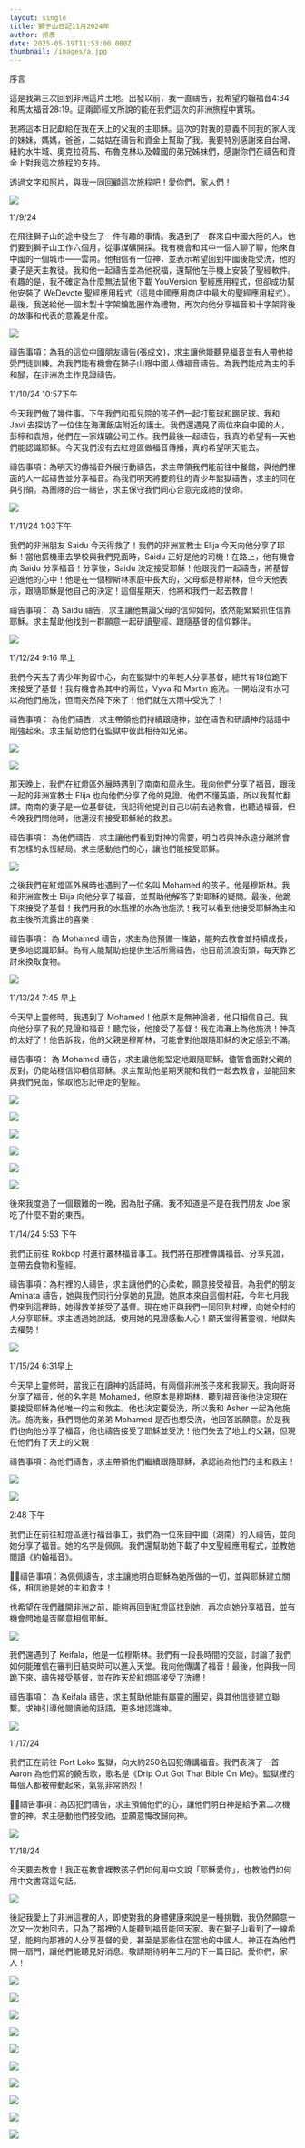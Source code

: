 ```yaml
---
layout: single
title: 獅子山日記11月2024年
author: 邦彥
date: 2025-05-19T11:53:00.000Z
thumbnail: /images/a.jpg
---
```

序言

這是我第三次回到非洲這片土地。出發以前，我一直禱告，我希望約翰福音4:34 和馬太福音28:19。這兩節經文所說的能在我們這次的非洲旅程中實現。

我將這本日記獻給在我在天上的父我的主耶穌。這次的對我的意義不同我的家人我的妹妹，媽媽，爸爸，二姑姑在禱告和資金上幫助了我。我要特別感謝來自台灣、紐約水牛城、奧克拉荷馬、布魯克林以及韓國的弟兄姊妹們，感謝你們在禱告和資金上對我這次旅程的支持。

透過文字和照片，與我一同回顧這次旅程吧！愛你們，家人們！

![](/images/a.png)

11/9/24

在飛往獅子山的途中發生了一件有趣的事情。我遇到了一群來自中國大陸的人，他們要到獅子山工作六個月，從事煤礦開採。我有機會和其中一個人聊了聊，他來自中國的一個城市——雲南。他相信有一位神，並表示希望回到中國後能受洗，他的妻子是天主教徒。我和他一起禱告並為他祝福，還幫他在手機上安裝了聖經軟件。有趣的是，我不確定為什麼無法幫他下載 YouVersion 聖經應用程式，但卻成功幫他安裝了 WeDevote 聖經應用程式（這是中國應用商店中最大的聖經應用程式）。最後，我送給他一個木製十字架鑰匙圈作為禮物，再次向他分享福音和十字架背後的故事和代表的意義是什麼。

![](/images/b.jpg)




禱告事項：為我的這位中國朋友禱告(張成文)，求主讓他能聽見福音並有人帶他接受門徒訓練。為我們能有機會在獅子山跟中國人傳福音禱告。為我們能成為主的手和腳，在非洲為主作見證禱告。

11/10/24 10:57下午

今天我們做了幾件事。下午我們和孤兒院的孩子們一起打籃球和踢足球。我和 Javi 去探訪了一位住在海灘飯店附近的護士。我們還遇見了兩位來自中國的人，彭檸和袁旭，他們在一家煤礦公司工作。我們最後一起禱告，我真的希望有一天他們能認識耶穌。今天我們沒有去紅燈區做福音傳播，真的希望明天能去。

禱告事項：為明天的傳福音外展行動禱告，求主帶領我們能前往中餐館，與他們裡面的人一起禱告並分享福音。為我們明天將要前往的青少年監獄禱告，求主的同在與引領。為團隊的合一禱告，求主保守我們同心合意完成祂的使命。

![](/images/c.png)



11/11/24 1:03下午

我們的非洲朋友 Saidu 今天得救了！我們的非洲宣教士 Elija 今天向他分享了耶穌！當他搭機車去學校與我們見面時，Saidu 正好是他的司機！在路上，他有機會向 Saidu 分享福音！分享後，Saidu 決定接受耶穌！他跟我們一起禱告，將基督迎進他的心中！他是在一個穆斯林家庭中長大的，父母都是穆斯林，但今天他表示，跟隨耶穌是他自己的決定！這個星期天，他將和我們一起去教會！

禱告事項： 為 Saidu 禱告，求主讓他無論父母的信仰如何，依然能緊緊抓住信靠耶穌。求主幫助他找到一群願意一起研讀聖經、跟隨基督的信仰夥伴。 





![](/images/d.jpg)



11/12/24 9:16 早上

我們今天去了青少年拘留中心，向在監獄中的年輕人分享基督，總共有18位跪下來接受了基督！我有機會為其中的兩位，Vyva 和 Martin 施洗。一開始沒有水可以為他們施洗，但雨突然降下來了！他們就在大雨中受洗了！

禱告事項： 為他們禱告，求主帶領他們持續跟隨神，並在禱告和研讀神的話語中剛強起來。求主幫助他們在監獄中彼此相待如兄弟。

![](/images/e.png)




![](/images/f.jpg)

那天晚上，我們在紅燈區外展時遇到了南南和周永生。我向他們分享了福音，跟我一起的非洲宣教士 Elija 也向他們分享了他的見證。他們不懂英語，所以我幫忙翻譯。南南的妻子是一位基督徒，我記得他提到自己以前去過教會，也聽過福音，但今晚我們問他時，他還沒有接受耶穌給的救恩。

禱告事項： 為他們禱告，求主讓他們看到對神的需要，明白若與神永遠分離將會有怎樣的永恆結局。求主感動他們的心，讓他們能接受耶穌。





![](/images/g.png)

之後我們在紅燈區外展時也遇到了一位名叫 Mohamed 的孩子。他是穆斯林。我和非洲宣教士 Elija 向他分享了福音，並幫助他解答了對耶穌的疑問。最後，他跪下來接受了基督！我們用我的水瓶裡的水為他施洗！我可以看到他接受耶穌為主和救主後所流露出的喜樂！

禱告事項： 為 Mohamed 禱告，求主為他預備一條路，能夠去教會並持續成長，更多地認識耶穌。為有人能幫助他提供生活所需禱告，他目前流浪街頭，每天靠乞討來換取食物。

![](/images/11.png)

11/13/24 7:45 早上

今天早上靈修時，我遇到了 Mohamed！他原本是無神論者，他只相信自己。我向他分享了我的見證和福音！聽完後，他接受了基督！我在海灘上為他施洗！神真的太好了！他告訴我，他的父親是穆斯林，可能會對他跟隨耶穌的決定感到不滿。

禱告事項： 為 Mohamed 禱告，求主讓他能堅定地跟隨耶穌，儘管會面對父親的反對，仍能站穩信仰相信耶穌。求主幫助他星期天能和我們一起去教會，並能回來與我們見面，領取他忘記帶走的聖經。




![](/images/12.png)




![](/images/13.png)

![](/images/14.png)

![](/images/15.png)

![](/images/16.png)




![](/images/17.png)



後來我度過了一個艱難的一晚，因為肚子痛。我不知道是不是在我們朋友 Joe 家吃了什麼不對的東西。

11/14/24 5:53 下午

我們正前往 Rokbop 村進行叢林福音事工。我們將在那裡傳講福音、分享見證，並帶去食物和聖經。

禱告事項：為村裡的人禱告，求主讓他們的心柔軟，願意接受福音。為我們的朋友 Aminata 禱告，她與我們同行分享她的見證。她原本來自這個村莊，今年七月我們來到這裡時，她得救並接受了基督。現在她正與我們一同回到村裡，向她全村的人分享耶穌。求主透過她說話，使用她的見證感動人心！願天堂得著靈魂，地獄失去權勢！

![](/images/21.png)


11/15/24 6:31早上


今天早上靈修時，當我正在讀神的話語時，有兩個非洲孩子來和我聊天。我向哥哥分享了福音，他的名字是 Mohamed，他原本是穆斯林，聽到福音後他決定現在要接受耶穌為他唯一的主和救主。他也決定要受洗，所以我和 Asher 一起為他施洗。施洗後，我們問他的弟弟 Mohamed 是否也想受洗，他回答說願意。於是我們也向他分享了福音，他也禱告接受了耶穌並受洗！他們失去了地上的父親，但現在他們有了天上的父親！

禱告事項：為他們禱告，求主帶領他們繼續跟隨耶穌，承認祂為他們的主和救主！




![](/images/22.png)

![](/images/23.png)



2:48 下午

我們正在前往紅燈區進行福音事工，我們為一位來自中國（湖南）的人禱告，並向她分享了福音。她的名字是佩佩。我們還幫助她下載了中文聖經應用程式，並教她閱讀《約翰福音》。

🙏🏻禱告事項：為佩佩禱告，求主讓她明白耶穌為她所做的一切，並與耶穌建立關係，相信祂是她的主和救主！

也希望在我們離開非洲之前，能夠再回到紅燈區找到她，再次向她分享福音，並有機會問她是否願意相信耶穌。

![](/images/31.png)



我們還遇到了 Keifala，他是一位穆斯林。我們有一段長時間的交談，討論了我們如何能確信在審判日結束時可以進入天堂。我向他傳講了福音！最後，他與我一同跪下來，禱告接受基督，並在昨天於紅燈區接受了洗禮！


禱告事項： 為 Keifala 禱告，求主幫助他能有屬靈的團契，與其他信徒建立聯繫。求神引導他閱讀祂的話語，更多地認識神。 




![](/images/32.png)



11/17/24

我們正在前往 Port Loko 監獄，向大約250名囚犯傳講福音。我們表演了一首 Aaron 為他們寫的饒舌歌，歌名是《Drip Out Got That Bible On Me》。監獄裡的每個人都被帶動起來，氣氛非常熱烈！

🙏🏻禱告事項：為囚犯們禱告，求主預備他們的心，讓他們明白神是給予第二次機會的神。求主感動他們接受祂，並願意悔改歸向神。





![](/images/41.jpg)

11/18/24

今天要去教會！我正在教會裡教孩子們如何用中文說「耶穌愛你」，也教他們如何用中文書寫這句話。





![](/images/42.png)

後記我愛上了非洲這裡的人，即使對我的身體健康來說是一種挑戰，我仍然願意一次又一次地回去，只為了那裡的人能聽到福音能回天家。我在獅子山看到了一線希望，能夠向那裡的人分享基督的愛，甚至是那些住在當地的中國人。神正在為他們開一扇門，讓他們能聽見好消息。敬請期待明年三月的下一篇日記。愛你們，家人！

![](/images/61.png)

![](/images/62.png)

![](/images/63.png)

![](/images/64.png)

![](/images/65.jpg)

![](/images/66.jpg)

![](/images/67.jpg)

![](/images/68.jpg)

![](/images/69.jpg)

![](/images/70.jpg)
